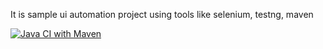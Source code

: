 It is sample ui automation project using tools like selenium, testng, maven

[![Java CI with Maven](https://github.com/neo4j123/Selenium_UI_Automation/actions/workflows/maven.yml/badge.svg)](https://github.com/neo4j123/Selenium_UI_Automation/actions/workflows/maven.yml)
